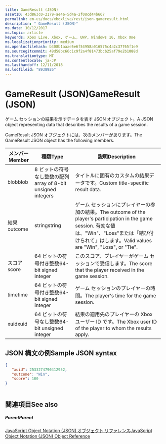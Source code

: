 ```yaml
---
title: GameResult (JSON)
assetID: 43d863c0-2179-ae46-5d4a-2f08cd44b667
permalink: en-us/docs/xboxlive/rest/json-gameresult.html
description: " GameResult (JSON)"
ms.date: 10/12/2017
ms.topic: article
keywords: Xbox Live, Xbox, ゲーム, UWP, Windows 10, Xbox One
ms.localizationpriority: medium
ms.openlocfilehash: b408b1aaae5e6f54958a016575c4a2c37765f1e9
ms.sourcegitcommit: 49d58bc66c1c9f2a4f81473bcb25af79e2b1088d
ms.translationtype: MT
ms.contentlocale: ja-JP
ms.lasthandoff: 12/11/2018
ms.locfileid: "8938926"
---
```

# <a name="gameresult-json"></a><span data-ttu-id="10f90-104">GameResult (JSON)</span><span class="sxs-lookup"><span data-stu-id="10f90-104">GameResult (JSON)</span></span>
<span data-ttu-id="10f90-105">ゲーム セッションの結果を示すデータを表す JSON オブジェクト。</span><span class="sxs-lookup"><span data-stu-id="10f90-105">A JSON object representing data that describes the results of a game session.</span></span> 
<a id="ID4EN"></a>

  
 
<span data-ttu-id="10f90-106">GameResult JSON オブジェクトには、次のメンバーがあります。</span><span class="sxs-lookup"><span data-stu-id="10f90-106">The GameResult JSON object has the following members.</span></span>
 
| <span data-ttu-id="10f90-107">メンバー</span><span class="sxs-lookup"><span data-stu-id="10f90-107">Member</span></span>| <span data-ttu-id="10f90-108">種類</span><span class="sxs-lookup"><span data-stu-id="10f90-108">Type</span></span>| <span data-ttu-id="10f90-109">説明</span><span class="sxs-lookup"><span data-stu-id="10f90-109">Description</span></span>| 
| --- | --- | --- | 
| <span data-ttu-id="10f90-110">blob</span><span class="sxs-lookup"><span data-stu-id="10f90-110">blob</span></span>| <span data-ttu-id="10f90-111">8 ビットの符号なし整数の配列</span><span class="sxs-lookup"><span data-stu-id="10f90-111">array of 8-bit unsigned integers</span></span>| <span data-ttu-id="10f90-112">タイトルに固有のカスタムの結果データです。</span><span class="sxs-lookup"><span data-stu-id="10f90-112">Custom title-specific result data.</span></span>| 
| <span data-ttu-id="10f90-113">結果</span><span class="sxs-lookup"><span data-stu-id="10f90-113">outcome</span></span>| <span data-ttu-id="10f90-114">string</span><span class="sxs-lookup"><span data-stu-id="10f90-114">string</span></span>| <span data-ttu-id="10f90-115">ゲーム セッションにプレイヤーの参加の結果。</span><span class="sxs-lookup"><span data-stu-id="10f90-115">The outcome of the player's participation in the game session.</span></span> <span data-ttu-id="10f90-116">有効な値は、"Win"、"Loss"または「結び付けられて」はします。</span><span class="sxs-lookup"><span data-stu-id="10f90-116">Valid values are "Win", "Loss", or "Tie".</span></span> | 
| <span data-ttu-id="10f90-117">スコア</span><span class="sxs-lookup"><span data-stu-id="10f90-117">score</span></span>| <span data-ttu-id="10f90-118">64 ビットの符号付き整数</span><span class="sxs-lookup"><span data-stu-id="10f90-118">64-bit signed integer</span></span>| <span data-ttu-id="10f90-119">このスコア、プレイヤーがゲーム セッションで受信します。</span><span class="sxs-lookup"><span data-stu-id="10f90-119">The score that the player received in the game session.</span></span>| 
| <span data-ttu-id="10f90-120">time</span><span class="sxs-lookup"><span data-stu-id="10f90-120">time</span></span>| <span data-ttu-id="10f90-121">64 ビットの符号付き整数</span><span class="sxs-lookup"><span data-stu-id="10f90-121">64-bit signed integer</span></span>| <span data-ttu-id="10f90-122">ゲーム セッションのプレイヤーの時間。</span><span class="sxs-lookup"><span data-stu-id="10f90-122">The player's time for the game session.</span></span>| 
| <span data-ttu-id="10f90-123">xuid</span><span class="sxs-lookup"><span data-stu-id="10f90-123">xuid</span></span>| <span data-ttu-id="10f90-124">64 ビットの符号なし整数</span><span class="sxs-lookup"><span data-stu-id="10f90-124">64-bit unsigned integer</span></span>| <span data-ttu-id="10f90-125">結果の適用先のプレイヤーの Xbox ユーザー ID です。</span><span class="sxs-lookup"><span data-stu-id="10f90-125">The Xbox user ID of the player to whom the results apply.</span></span>| 
  
<a id="ID4EPC"></a>

 
## <a name="sample-json-syntax"></a><span data-ttu-id="10f90-126">JSON 構文の例</span><span class="sxs-lookup"><span data-stu-id="10f90-126">Sample JSON syntax</span></span>
 

```json
{
   "xuid": 2533274790412952,
   "outcome": "Win",
   "score": 100
}
    
```

  
<a id="ID4EYC"></a>

 
## <a name="see-also"></a><span data-ttu-id="10f90-127">関連項目</span><span class="sxs-lookup"><span data-stu-id="10f90-127">See also</span></span>
 
<a id="ID4E1C"></a>

 
##### <a name="parent"></a><span data-ttu-id="10f90-128">Parent</span><span class="sxs-lookup"><span data-stu-id="10f90-128">Parent</span></span> 

[<span data-ttu-id="10f90-129">JavaScript Object Notation (JSON) オブジェクト リファレンス</span><span class="sxs-lookup"><span data-stu-id="10f90-129">JavaScript Object Notation (JSON) Object Reference</span></span>](atoc-xboxlivews-reference-json.md)

   